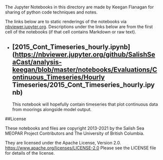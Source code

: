 The Jupyter Notebooks in this directory are made by Keegan Flanagan
for sharing of python code techniques and notes.

The links below are to static renderings of the notebooks via
[nbviewer.jupyter.org](https://nbviewer.jupyter.org/).
Descriptions under the links below are from the first cell of the notebooks
(if that cell contains Markdown or raw text).

* ## [2015_Cont_Timeseries_hourly.ipynb](https://nbviewer.jupyter.org/github/SalishSeaCast/analysis-keegan/blob/master/notebooks/Evaluations/Continuous_Timeseries/Hourly Timeseries/2015_Cont_Timeseries_hourly.ipynb)  
    
    This notebook will hopefully contain timeseries that plot continuous data from moorings alongside model output. 


##License

These notebooks and files are copyright 2013-2021
by the Salish Sea MEOPAR Project Contributors
and The University of British Columbia.

They are licensed under the Apache License, Version 2.0.
https://www.apache.org/licenses/LICENSE-2.0
Please see the LICENSE file for details of the license.
